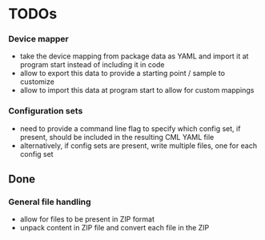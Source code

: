 # TODOs

### Device mapper
- take the device mapping from package data as YAML and import it at program start instead of including it in code
- allow to export this data to provide a starting point / sample to customize
- allow to import this data at program start to allow for custom mappings

### Configuration sets
- need to provide a command line flag to specify which config set, if present, should be included in the resulting CML YAML file
- alternatively, if config sets are present, write multiple files, one for each config set

## Done

### General file handling
- allow for files to be present in ZIP format
- unpack content in ZIP file and convert each file in the ZIP

